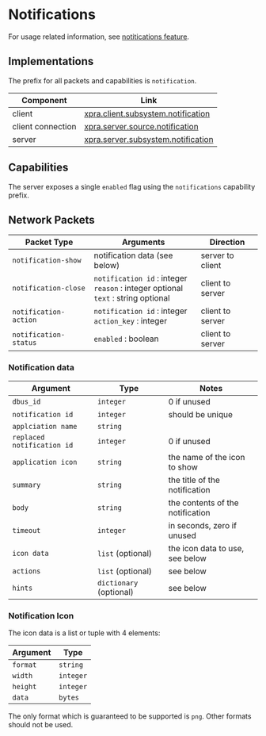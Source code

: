 # Notifications

For usage related information, see [notitications feature](../Features/Notifications.md).


## Implementations

The prefix for all packets and capabilities is `notification`.

| Component         | Link                                                                                                               |
|-------------------|--------------------------------------------------------------------------------------------------------------------|
| client            | [xpra.client.subsystem.notification](https://github.com/Xpra-org/xpra/blob/master/xpra/client/mixins/notification.py) |
| client connection | [xpra.server.source.notification](https://github.com/Xpra-org/xpra/blob/master/xpra/server/source/notification.py) |
| server            | [xpra.server.subsystem.notification](https://github.com/Xpra-org/xpra/blob/master/xpra/server/mixins/notification.py) |


## Capabilities

The server exposes a single `enabled` flag using the `notifications` capability prefix.


## Network Packets

| Packet Type           | Arguments                                                                                | Direction        |
|-----------------------|------------------------------------------------------------------------------------------|------------------|
| `notification-show`   | notification data (see below)                                                            | server to client |
| `notification-close`  | `notification id` : integer<br/>`reason` : integer optional<br/>`text` : string optional | client to server |
| `notification-action` | `notification id` : integer<br/>`action_key` : integer                                   | client to server |
| `notification-status` | `enabled` : boolean                                                                      | client to server |


### Notification data

| Argument                    | Type                    | Notes                            |
|-----------------------------|-------------------------|----------------------------------|
| `dbus_id`                   | `integer`               | 0 if unused                      |
| `notification id`           | `integer`               | should be unique                 |
| `applciation name`          | `string`                |                                  |
| `replaced notification id`  | `integer`               | 0 if unused                      |
| `application icon`          | `string`                | the name of the icon to show     |
| `summary`                   | `string`                | the title of the notification    |
| `body`                      | `string`                | the contents of the notification |
| `timeout`                   | `integer`               | in seconds, zero if unused       |
| `icon data`                 | `list` (optional)       | the icon data to use, see below  |
| `actions`                   | `list`  (optional)      | see below                        |
| `hints`                     | `dictionary` (optional) | see below                        |

### Notification Icon

The icon data is a list or tuple with 4 elements:

| Argument | Type      |
|----------|-----------|
| `format` | `string`  |
| `width`  | `integer` |
| `height` | `integer` |
| `data`   | `bytes`   |

The only format which is guaranteed to be supported is `png`.
Other formats should not be used.
